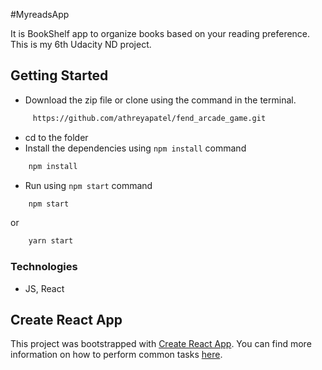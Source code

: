 #MyreadsApp

It is BookShelf app to organize books based on your reading preference.
This is my 6th Udacity ND project.

## Getting Started

- Download the zip file or clone using the command in the terminal.
``` bash
     https://github.com/athreyapatel/fend_arcade_game.git
```
- cd to the folder
- Install the dependencies using `npm install` command
```bash
    npm install
```
- Run using `npm start` command
```bash
    npm start
```
 or
```bash
    yarn start
```

### Technologies
- JS, React

## Create React App

This project was bootstrapped with [Create React App](https://github.com/facebookincubator/create-react-app). You can find more information on how to perform common tasks [here](https://github.com/facebookincubator/create-react-app/blob/master/packages/react-scripts/template/README.md).
